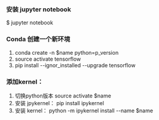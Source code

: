 ### 安装 jupyter notebook
$ jupyter notebook
### Conda 创建一个新环境
1. conda create -n $name python=p_version
1. source activate tensorflow
3. pip install --ignor_installed --upgrade tensorflow

### 添加kernel：
1. 切换python版本 source activate $name
2. 安装 jpykernel： pip install ipykernel
1. 安装 kernel： python -m ipykernel install --name $name

